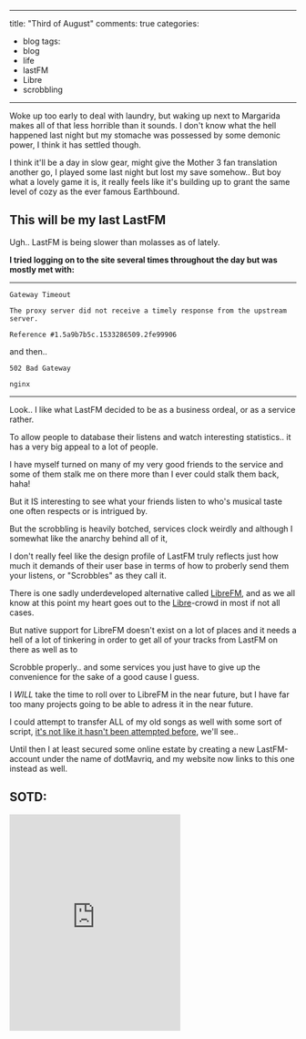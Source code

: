   
---
title: "Third of August"
comments: true
categories:
  - blog
tags:
  - blog
  - life
  - lastFM
  - Libre
  - scrobbling
---
  
  Woke up too early to deal with laundry, but waking up next to Margarida makes all of that less horrible than it sounds.
  I don't know what the hell happened last night but my stomache was possessed by some demonic power, I think it has settled though.

  I think it'll be a day in slow gear, might give the Mother 3 fan translation another go, I played some last night but lost my save somehow.. 
  But boy what a lovely game it is, it really feels like it's building up to grant the same level of cozy as the ever famous Earthbound.

## This will be my last LastFM

  

Ugh.. LastFM is being slower than molasses as of lately.

  

**I tried logging on to the site several times throughout the day but was mostly met with:**

---
    Gateway Timeout
    
    The proxy server did not receive a timely response from the upstream server.
    
    Reference #1.5a9b7b5c.1533286509.2fe99906

and then..


    502 Bad Gateway
    
    nginx
---
Look.. I like what LastFM decided to be as a business ordeal, or as a service rather.

To allow people to database their listens and watch interesting statistics.. it has a very big appeal to a lot of people.

I have myself turned on many of my very good friends to the service and some of them stalk me on there more than I ever could stalk them back, haha!

But it IS interesting to see what your friends listen to who's musical taste one often respects or is intrigued by.

  

But the scrobbling is heavily botched, services clock weirdly and although I somewhat like the anarchy behind all of it,

I don't really feel like the design profile of LastFM truly reflects just how much it demands of their user base in terms of how to proberly send them your listens, or "Scrobbles" as they call it.


There is one sadly underdeveloped alternative called [LibreFM](https://libre.fm/), and as we all know at this point my heart goes out to the [Libre](https://en.wikipedia.org/wiki/Free_software)-crowd in most if not all cases.

But native support for LibreFM doesn't exist on a lot of places and it needs a hell of a lot of tinkering in order to get all of your tracks from LastFM on there as well as to

Scrobble properly.. and some services you just have to give up the convenience for the sake of a good cause I guess.

I *WILL* take the time to roll over to LibreFM in the near future, but I have far too many projects going to be able to adress it in the near future.

I could attempt to transfer ALL of my old songs as well with some sort of script, [it's not like it hasn't been attempted before](http://mplewis.com/files/lastfm-scraper.html), we'll see..

Until then I at least secured some online estate by creating a new LastFM-account under the name of dotMavriq, and my website now links to this one instead as well.

## SOTD:
<iframe src="https://open.spotify.com/embed?uri=spotify:track:4LAj4kEOVv2kQRrmBUVcRA" width="300" height="380" frameborder="0" allowtransparency="true" allow="encrypted-media"></iframe>

